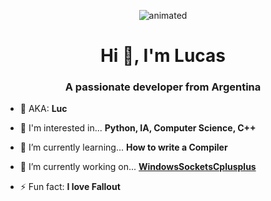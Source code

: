 <p align="center">
  <img src="https://media.tenor.com/nyBCrXs-6cYAAAAd/welcome-to-the-dollhouse-matthew-faber.gif" alt="animated" />
</p>
<h1 align="center">Hi 👋, I'm Lucas</h1>
<h3 align="center">A passionate developer from Argentina</h3>

- 🔸 AKA: **Luc**

- 📌 I'm interested in... **Python, IA, Computer Science, C++**

- 🌱 I’m currently learning... **How to write a Compiler**

- 🔭 I’m currently working on... **[WindowsSocketsCplusplus](https://github.com/Luc-cr/WindowsSocketsCplusplus)**

- ⚡ Fun fact: **I love Fallout**
